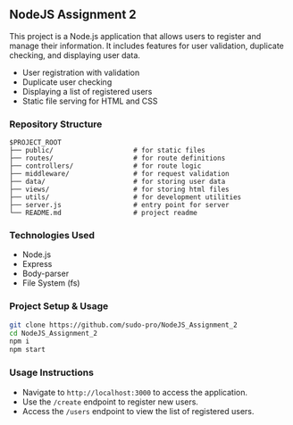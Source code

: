 ## NodeJS Assignment 2

This project is a Node.js application that allows users to register and manage their information. It includes features for user validation, duplicate checking, and displaying user data.

- User registration with validation
- Duplicate user checking
- Displaying a list of registered users
- Static file serving for HTML and CSS

### Repository Structure

```
$PROJECT_ROOT
├── public/                    # for static files
├── routes/                    # for route definitions
├── controllers/               # for route logic
├── middleware/                # for request validation
├── data/                      # for storing user data
├── views/                     # for storing html files
├── utils/                     # for development utilities
├── server.js                  # entry point for server
└── README.md                  # project readme
```

### Technologies Used
- Node.js
- Express
- Body-parser
- File System (fs)

### Project Setup & Usage

```sh
git clone https://github.com/sudo-pro/NodeJS_Assignment_2
cd NodeJS_Assignment_2
npm i
npm start

```

### Usage Instructions
- Navigate to `http://localhost:3000` to access the application.
- Use the `/create` endpoint to register new users.
- Access the `/users` endpoint to view the list of registered users.


